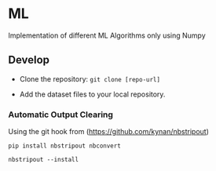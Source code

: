 # ML
Implementation of different ML Algorithms only using Numpy

## Develop

* Clone the repository: `git clone [repo-url]`

* Add the dataset files to your local repository.

### Automatic Output Clearing

Using the git hook from (https://github.com/kynan/nbstripout)

`pip install nbstripout nbconvert`

`nbstripout --install`
